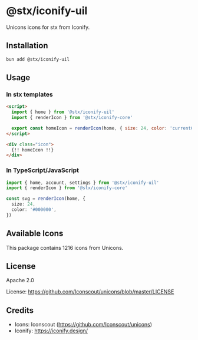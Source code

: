 # @stx/iconify-uil

Unicons icons for stx from Iconify.

## Installation

```bash
bun add @stx/iconify-uil
```

## Usage

### In stx templates

```html
<script>
  import { home } from '@stx/iconify-uil'
  import { renderIcon } from '@stx/iconify-core'

  export const homeIcon = renderIcon(home, { size: 24, color: 'currentColor' })
</script>

<div class="icon">
  {!! homeIcon !!}
</div>
```

### In TypeScript/JavaScript

```typescript
import { home, account, settings } from '@stx/iconify-uil'
import { renderIcon } from '@stx/iconify-core'

const svg = renderIcon(home, {
  size: 24,
  color: '#000000',
})
```

## Available Icons

This package contains 1216 icons from Unicons.

## License

Apache 2.0

License: https://github.com/Iconscout/unicons/blob/master/LICENSE

## Credits

- Icons: Iconscout (https://github.com/Iconscout/unicons)
- Iconify: https://iconify.design/
